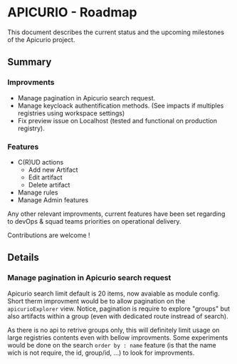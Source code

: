 # APICURIO - Roadmap

This document describes the current status and the upcoming milestones of the Apicurio project.

## Summary

### Improvments

* Manage pagination in Apicurio search request.
* Manage keycloack authentification methods. (See impacts if multiples registries using workspace settings)
* Fix preview issue on Localhost (tested and functional on production registry).

### Features

* C(R)UD actions
  * Add new Artifact
  * Edit artifact
  * Delete artifact
* Manage rules
* Manage Admin features

Any other relevant improvments, current features have been set regarding to devOps & squad teams priorities on operational delivery.

Contributions are welcome !

## Details

### Manage pagination in Apicurio search request

Apicurio search limit default is 20 items, now avaiable as module config.
Short therm improvment would be to allow pagination on the `apicurioExplorer` view.
Notice, pagination is require to explore "groups" but also artifacts within a group (even with dedicated route instread of search).

As there is no api to retrive groups only, this will definitely limit usage on large registries contents even with bellow improvments.
Some experiments would be done on the search `order by : name` feature (is that the name wich is not require, the id, group/id, ...) to look for improvments.

